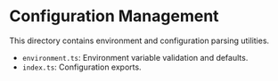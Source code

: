 # Configuration Management

This directory contains environment and configuration parsing utilities.

- `environment.ts`: Environment variable validation and defaults.
- `index.ts`: Configuration exports.

